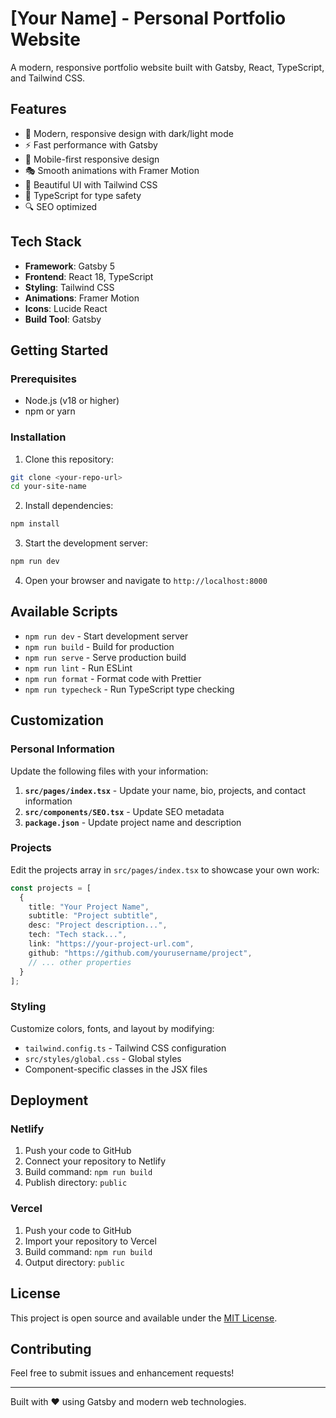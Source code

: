 # [Your Name] - Personal Portfolio Website

A modern, responsive portfolio website built with Gatsby, React, TypeScript, and Tailwind CSS.

## Features

- 🎨 Modern, responsive design with dark/light mode
- ⚡ Fast performance with Gatsby
- 📱 Mobile-first responsive design
- 🎭 Smooth animations with Framer Motion
- 🎨 Beautiful UI with Tailwind CSS
- 📝 TypeScript for type safety
- 🔍 SEO optimized

## Tech Stack

- **Framework**: Gatsby 5
- **Frontend**: React 18, TypeScript
- **Styling**: Tailwind CSS
- **Animations**: Framer Motion
- **Icons**: Lucide React
- **Build Tool**: Gatsby

## Getting Started

### Prerequisites

- Node.js (v18 or higher)
- npm or yarn

### Installation

1. Clone this repository:
```bash
git clone <your-repo-url>
cd your-site-name
```

2. Install dependencies:
```bash
npm install
```

3. Start the development server:
```bash
npm run dev
```

4. Open your browser and navigate to `http://localhost:8000`

## Available Scripts

- `npm run dev` - Start development server
- `npm run build` - Build for production
- `npm run serve` - Serve production build
- `npm run lint` - Run ESLint
- `npm run format` - Format code with Prettier
- `npm run typecheck` - Run TypeScript type checking

## Customization

### Personal Information

Update the following files with your information:

1. **`src/pages/index.tsx`** - Update your name, bio, projects, and contact information
2. **`src/components/SEO.tsx`** - Update SEO metadata
3. **`package.json`** - Update project name and description

### Projects

Edit the projects array in `src/pages/index.tsx` to showcase your own work:

```typescript
const projects = [
  {
    title: "Your Project Name",
    subtitle: "Project subtitle",
    desc: "Project description...",
    tech: "Tech stack...",
    link: "https://your-project-url.com",
    github: "https://github.com/yourusername/project",
    // ... other properties
  }
];
```

### Styling

Customize colors, fonts, and layout by modifying:
- `tailwind.config.ts` - Tailwind CSS configuration
- `src/styles/global.css` - Global styles
- Component-specific classes in the JSX files

## Deployment

### Netlify

1. Push your code to GitHub
2. Connect your repository to Netlify
3. Build command: `npm run build`
4. Publish directory: `public`

### Vercel

1. Push your code to GitHub
2. Import your repository to Vercel
3. Build command: `npm run build`
4. Output directory: `public`

## License

This project is open source and available under the [MIT License](LICENSE).

## Contributing

Feel free to submit issues and enhancement requests!

---

Built with ❤️ using Gatsby and modern web technologies.
